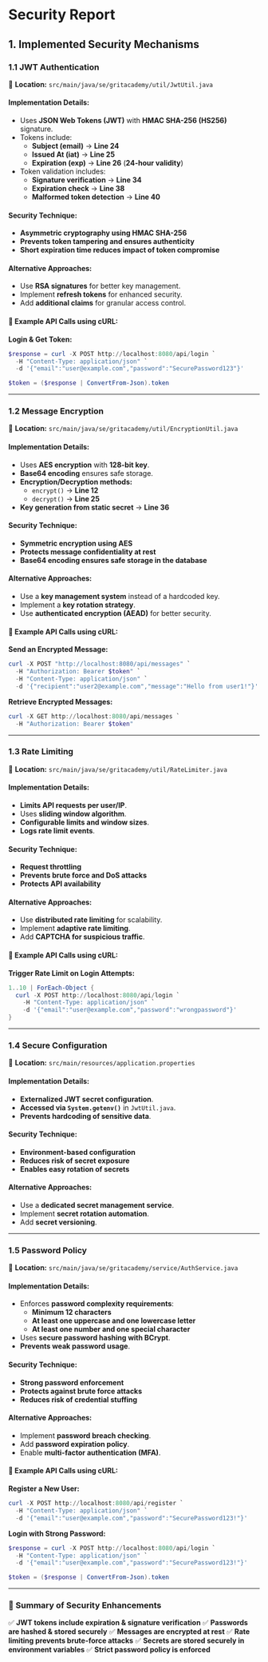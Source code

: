 # Security Report

## **1. Implemented Security Mechanisms**

### **1.1 JWT Authentication**

📍 **Location:** `src/main/java/se/gritacademy/util/JwtUtil.java`

#### **Implementation Details:**

- Uses **JSON Web Tokens (JWT)** with **HMAC SHA-256 (HS256)** signature.
- Tokens include:
  - **Subject (email)** → **Line 24**
  - **Issued At (iat)** → **Line 25**
  - **Expiration (exp)** → **Line 26** (**24-hour validity**)
- Token validation includes:
  - **Signature verification** → **Line 34**
  - **Expiration check** → **Line 38**
  - **Malformed token detection** → **Line 40**

#### **Security Technique:**

- **Asymmetric cryptography using HMAC SHA-256**
- **Prevents token tampering and ensures authenticity**
- **Short expiration time reduces impact of token compromise**

#### **Alternative Approaches:**

- Use **RSA signatures** for better key management.
- Implement **refresh tokens** for enhanced security.
- Add **additional claims** for granular access control.

#### **🔹 Example API Calls using cURL:**

**Login & Get Token:**

```powershell
$response = curl -X POST http://localhost:8080/api/login `
  -H "Content-Type: application/json" `
  -d '{"email":"user@example.com","password":"SecurePassword123"}'

$token = ($response | ConvertFrom-Json).token
```

---

### **1.2 Message Encryption**

📍 **Location:** `src/main/java/se/gritacademy/util/EncryptionUtil.java`

#### **Implementation Details:**

- Uses **AES encryption** with **128-bit key**.
- **Base64 encoding** ensures safe storage.
- **Encryption/Decryption methods:**
  - `encrypt()` → **Line 12**
  - `decrypt()` → **Line 25**
- **Key generation from static secret** → **Line 36**

#### **Security Technique:**

- **Symmetric encryption using AES**
- **Protects message confidentiality at rest**
- **Base64 encoding ensures safe storage in the database**

#### **Alternative Approaches:**

- Use a **key management system** instead of a hardcoded key.
- Implement a **key rotation strategy**.
- Use **authenticated encryption (AEAD)** for better security.

#### **🔹 Example API Calls using cURL:**

**Send an Encrypted Message:**

```powershell
curl -X POST "http://localhost:8080/api/messages" `
  -H "Authorization: Bearer $token" `
  -H "Content-Type: application/json" `
  -d '{"recipient":"user2@example.com","message":"Hello from user1!"}'
```

**Retrieve Encrypted Messages:**

```powershell
curl -X GET http://localhost:8080/api/messages `
  -H "Authorization: Bearer $token"
```

---

### **1.3 Rate Limiting**

📍 **Location:** `src/main/java/se/gritacademy/util/RateLimiter.java`

#### **Implementation Details:**

- **Limits API requests per user/IP**.
- Uses **sliding window algorithm**.
- **Configurable limits and window sizes**.
- **Logs rate limit events**.

#### **Security Technique:**

- **Request throttling**
- **Prevents brute force and DoS attacks**
- **Protects API availability**

#### **Alternative Approaches:**

- Use **distributed rate limiting** for scalability.
- Implement **adaptive rate limiting**.
- Add **CAPTCHA for suspicious traffic**.

#### **🔹 Example API Calls using cURL:**

**Trigger Rate Limit on Login Attempts:**

```powershell
1..10 | ForEach-Object {
  curl -X POST http://localhost:8080/api/login `
    -H "Content-Type: application/json" `
    -d '{"email":"user@example.com","password":"wrongpassword"}'
}
```

---

### **1.4 Secure Configuration**

📍 **Location:** `src/main/resources/application.properties`

#### **Implementation Details:**

- **Externalized JWT secret configuration**.
- **Accessed via `System.getenv()`** in `JwtUtil.java`.
- **Prevents hardcoding of sensitive data**.

#### **Security Technique:**

- **Environment-based configuration**
- **Reduces risk of secret exposure**
- **Enables easy rotation of secrets**

#### **Alternative Approaches:**

- Use a **dedicated secret management service**.
- Implement **secret rotation automation**.
- Add **secret versioning**.

---

### **1.5 Password Policy**

📍 **Location:** `src/main/java/se/gritacademy/service/AuthService.java`

#### **Implementation Details:**

- Enforces **password complexity requirements**:
  - **Minimum 12 characters**
  - **At least one uppercase and one lowercase letter**
  - **At least one number and one special character**
- Uses **secure password hashing with BCrypt**.
- **Prevents weak password usage**.

#### **Security Technique:**

- **Strong password enforcement**
- **Protects against brute force attacks**
- **Reduces risk of credential stuffing**

#### **Alternative Approaches:**

- Implement **password breach checking**.
- Add **password expiration policy**.
- Enable **multi-factor authentication (MFA)**.

#### **🔹 Example API Calls using cURL:**

**Register a New User:**

```powershell
curl -X POST http://localhost:8080/api/register `
  -H "Content-Type: application/json" `
  -d '{"email":"user@example.com","password":"SecurePassword123!"}'
```

**Login with Strong Password:**

```powershell
$response = curl -X POST http://localhost:8080/api/login `
  -H "Content-Type: application/json" `
  -d '{"email":"user@example.com","password":"SecurePassword123!"}'

$token = ($response | ConvertFrom-Json).token
```

---

### **📌 Summary of Security Enhancements**

✅ **JWT tokens include expiration & signature verification**
✅ **Passwords are hashed & stored securely**
✅ **Messages are encrypted at rest**
✅ **Rate limiting prevents brute-force attacks**
✅ **Secrets are stored securely in environment variables**
✅ **Strict password policy is enforced**
